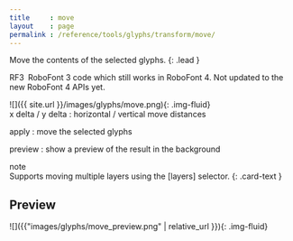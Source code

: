 ```yaml
---
title     : move
layout    : page
permalink : /reference/tools/glyphs/transform/move/
---
```


Move the contents of the selected glyphs.
{: .lead }

<span class="badge text-bg-warning rounded-0">RF3</span> RoboFont 3 code which still works in RoboFont 4. Not updated to the new RoboFont 4 APIs yet.


<div class='row'>

<div class='col-sm-4' markdown='1'>
![]({{ site.url }}/images/glyphs/move.png){: .img-fluid}
</div>

<div class='col-sm-8' markdown='1'>
x delta / y delta
: horizontal / vertical move distances

apply
: move the selected glyphs

preview
: show a preview of the result in the background
</div>

</div>


<div class="card bg-light my-3 rounded-0">
<div class="card-header">note</div>
<div class="card-body" markdown='1'>
Supports moving multiple layers using the [layers] selector.
{: .card-text }
</div>
</div>

[layers]: ../../modifiers/layers/


Preview
-------

![]({{"images/glyphs/move_preview.png" | relative_url }}){: .img-fluid}
